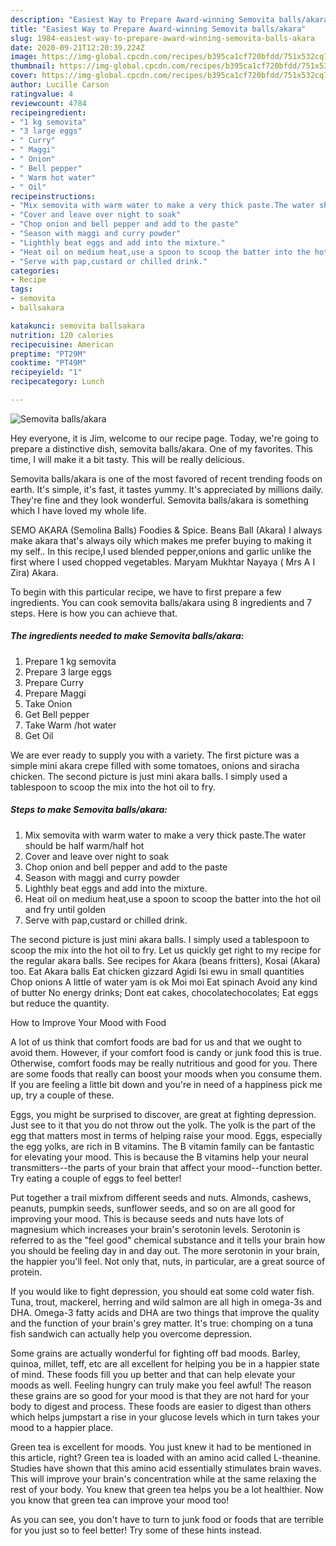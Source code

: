 ```yaml
---
description: "Easiest Way to Prepare Award-winning Semovita balls/akara"
title: "Easiest Way to Prepare Award-winning Semovita balls/akara"
slug: 1984-easiest-way-to-prepare-award-winning-semovita-balls-akara
date: 2020-09-21T12:20:39.224Z
image: https://img-global.cpcdn.com/recipes/b395ca1cf720bfdd/751x532cq70/semovita-ballsakara-recipe-main-photo.jpg
thumbnail: https://img-global.cpcdn.com/recipes/b395ca1cf720bfdd/751x532cq70/semovita-ballsakara-recipe-main-photo.jpg
cover: https://img-global.cpcdn.com/recipes/b395ca1cf720bfdd/751x532cq70/semovita-ballsakara-recipe-main-photo.jpg
author: Lucille Carson
ratingvalue: 4
reviewcount: 4784
recipeingredient:
- "1 kg semovita"
- "3 large eggs"
- " Curry"
- " Maggi"
- " Onion"
- " Bell pepper"
- " Warm hot water"
- " Oil"
recipeinstructions:
- "Mix semovita with warm water to make a very thick paste.The water should be half warm/half hot"
- "Cover and leave over night to soak"
- "Chop onion and bell pepper and add to the paste"
- "Season with maggi and curry powder"
- "Lighthly beat eggs and add into the mixture."
- "Heat oil on medium heat,use a spoon to scoop the batter into the hot oil and fry until golden"
- "Serve with pap,custard or chilled drink."
categories:
- Recipe
tags:
- semovita
- ballsakara

katakunci: semovita ballsakara 
nutrition: 120 calories
recipecuisine: American
preptime: "PT29M"
cooktime: "PT49M"
recipeyield: "1"
recipecategory: Lunch

---
```



![Semovita balls/akara](https://img-global.cpcdn.com/recipes/b395ca1cf720bfdd/751x532cq70/semovita-ballsakara-recipe-main-photo.jpg)

Hey everyone, it is Jim, welcome to our recipe page. Today, we're going to prepare a distinctive dish, semovita balls/akara. One of my favorites. This time, I will make it a bit tasty. This will be really delicious.

Semovita balls/akara is one of the most favored of recent trending foods on earth. It's simple, it's fast, it tastes yummy. It's appreciated by millions daily. They're fine and they look wonderful. Semovita balls/akara is something which I have loved my whole life.

SEMO AKARA (Semolina Balls) Foodies &amp; Spice. Beans Ball (Akara) I always make akara that&#39;s always oily which makes me prefer buying to making it my self.. In this recipe,I used blended pepper,onions and garlic unlike the first where I used chopped vegetables. Maryam Mukhtar Nayaya ( Mrs A I Zira) Akara.


To begin with this particular recipe, we have to first prepare a few ingredients. You can cook semovita balls/akara using 8 ingredients and 7 steps. Here is how you can achieve that.

<!--inarticleads1-->

##### The ingredients needed to make Semovita balls/akara:

1. Prepare 1 kg semovita
1. Prepare 3 large eggs
1. Prepare  Curry
1. Prepare  Maggi
1. Take  Onion
1. Get  Bell pepper
1. Take  Warm /hot water
1. Get  Oil


We are ever ready to supply you with a variety. The first picture was a simple mini akara crepe filled with some tomatoes, onions and siracha chicken. The second picture is just mini akara balls. I simply used a tablespoon to scoop the mix into the hot oil to fry. 

<!--inarticleads2-->

##### Steps to make Semovita balls/akara:

1. Mix semovita with warm water to make a very thick paste.The water should be half warm/half hot
1. Cover and leave over night to soak
1. Chop onion and bell pepper and add to the paste
1. Season with maggi and curry powder
1. Lighthly beat eggs and add into the mixture.
1. Heat oil on medium heat,use a spoon to scoop the batter into the hot oil and fry until golden
1. Serve with pap,custard or chilled drink.


The second picture is just mini akara balls. I simply used a tablespoon to scoop the mix into the hot oil to fry. Let us quickly get right to my recipe for the regular akara balls. See recipes for Akara (beans fritters), Kosai (Akara) too. Eat Akara balls Eat chicken gizzard Agidi Isi ewu in small quantities Chop onions A little of water yam is ok Moi moi Eat spinach Avoid any kind of butter No energy drinks; Dont eat cakes, chocolatechocolates; Eat eggs but reduce the quantity. 

How to Improve Your Mood with Food


A lot of us think that comfort foods are bad for us and that we ought to avoid them. However, if your comfort food is candy or junk food this is true. Otherwise, comfort foods may be really nutritious and good for you. There are some foods that really can boost your moods when you consume them. If you are feeling a little bit down and you're in need of a happiness pick me up, try a couple of these.

Eggs, you might be surprised to discover, are great at fighting depression. Just see to it that you do not throw out the yolk. The yolk is the part of the egg that matters most in terms of helping raise your mood. Eggs, especially the egg yolks, are rich in B vitamins. The B vitamin family can be fantastic for elevating your mood. This is because the B vitamins help your neural transmitters--the parts of your brain that affect your mood--function better. Try eating a couple of eggs to feel better!

Put together a trail mixfrom different seeds and nuts. Almonds, cashews, peanuts, pumpkin seeds, sunflower seeds, and so on are all good for improving your mood. This is because seeds and nuts have lots of magnesium which increases your brain's serotonin levels. Serotonin is referred to as the "feel good" chemical substance and it tells your brain how you should be feeling day in and day out. The more serotonin in your brain, the happier you'll feel. Not only that, nuts, in particular, are a great source of protein.

If you would like to fight depression, you should eat some cold water fish. Tuna, trout, mackerel, herring and wild salmon are all high in omega-3s and DHA. Omega-3 fatty acids and DHA are two things that improve the quality and the function of your brain's grey matter. It's true: chomping on a tuna fish sandwich can actually help you overcome depression. 

Some grains are actually wonderful for fighting off bad moods. Barley, quinoa, millet, teff, etc are all excellent for helping you be in a happier state of mind. These foods fill you up better and that can help elevate your moods as well. Feeling hungry can truly make you feel awful! The reason these grains are so good for your mood is that they are not hard for your body to digest and process. These foods are easier to digest than others which helps jumpstart a rise in your glucose levels which in turn takes your mood to a happier place.

Green tea is excellent for moods. You just knew it had to be mentioned in this article, right? Green tea is loaded with an amino acid called L-theanine. Studies have shown that this amino acid essentially stimulates brain waves. This will improve your brain's concentration while at the same relaxing the rest of your body. You knew that green tea helps you be a lot healthier. Now you know that green tea can improve your mood too!

As you can see, you don't have to turn to junk food or foods that are terrible for you just so to feel better! Try  some  of  these  hints  instead.

